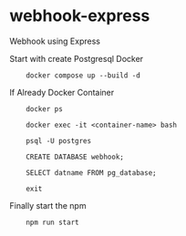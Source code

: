 # webhook-express
Webhook using Express

Start with create Postgresql Docker
```
    docker compose up --build -d
```

If Already Docker Container
```
    docker ps
```
```
    docker exec -it <container-name> bash
```
```
    psql -U postgres
```
```
    CREATE DATABASE webhook;
```
```
    SELECT datname FROM pg_database;
```
```
    exit
```

Finally start the npm
```
    npm run start
```

